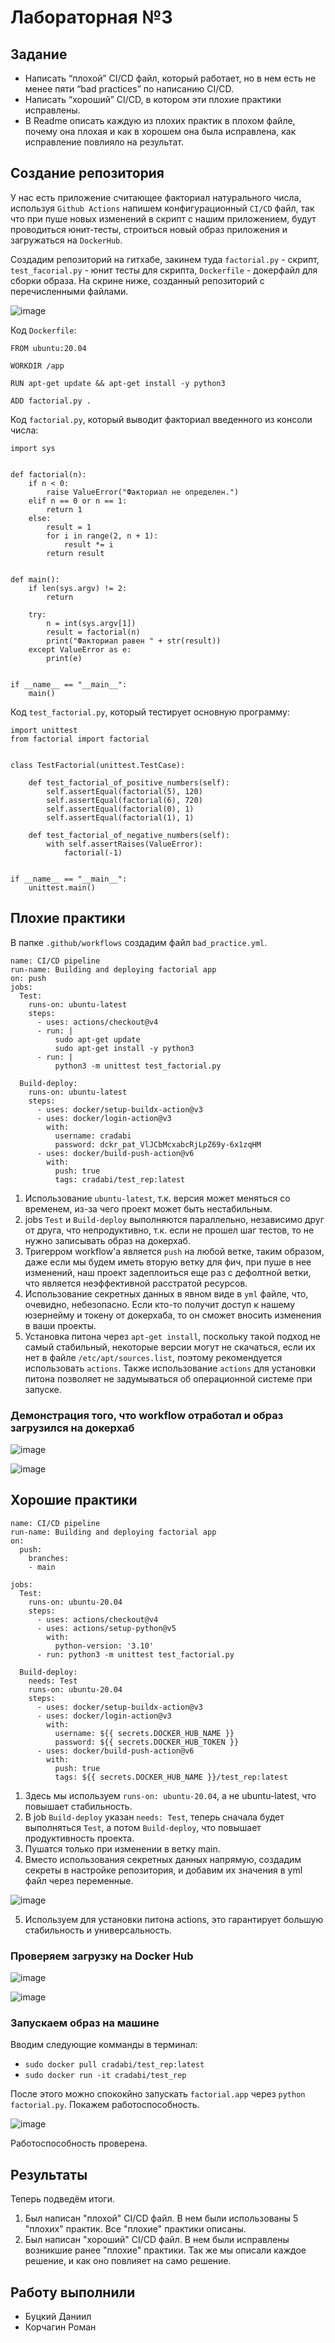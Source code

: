 # Лабораторная №3

## Задание
* Написать “плохой” CI/CD файл, который работает, но в нем есть не менее пяти “bad practices” по написанию CI/CD.
* Написать “хороший” CI/CD, в котором эти плохие практики исправлены.
* В Readme описать каждую из плохих практик в плохом файле, почему она плохая и как в хорошем она была исправлена, как исправление повлияло на результат.

## Создание репозитория

У нас есть приложение считающее факториал натурального числа, используя `Github Actions` напишем конфигурационный `CI/CD` файл, так что при пуше новых изменений в скрипт с нашим приложением, будут проводиться юнит-тесты, строиться новый образ приложения и загружаться на `DockerHub`. 

Создадим репозиторий на гитхабе, закинем туда `factorial.py` - скрипт, `test_facorial.py` - юнит тесты для скрипта, `Dockerfile` - докерфайл для сборки образа. На скрине ниже, созданный репозиторий с перечисленными файлами.

![image](https://github.com/Nyehx/ITMO_cloud_labs/blob/main/DevOps/Lab_3/1.png)

Код `Dockerfile`:
```
FROM ubuntu:20.04

WORKDIR /app

RUN apt-get update && apt-get install -y python3 

ADD factorial.py .
```

Код `factorial.py`, который выводит факториал введенного из консоли числа:
```
import sys


def factorial(n):
    if n < 0:
        raise ValueError("Факториал не определен.")
    elif n == 0 or n == 1:
        return 1
    else:
        result = 1
        for i in range(2, n + 1):
            result *= i
        return result


def main():
    if len(sys.argv) != 2:
        return

    try:
        n = int(sys.argv[1])
        result = factorial(n)
        print("Факториал равен " + str(result))
    except ValueError as e:
        print(e)


if __name__ == "__main__":
    main()
```

Код `test_factorial.py`, который тестирует основную программу:

```
import unittest
from factorial import factorial


class TestFactorial(unittest.TestCase):

    def test_factorial_of_positive_numbers(self):
        self.assertEqual(factorial(5), 120)
        self.assertEqual(factorial(6), 720)
        self.assertEqual(factorial(0), 1)
        self.assertEqual(factorial(1), 1)

    def test_factorial_of_negative_numbers(self):
        with self.assertRaises(ValueError):
            factorial(-1)


if __name__ == "__main__":
    unittest.main()
```


## Плохие практики 

В папке `.github/workflows` создадим файл `bad_practice.yml`.

```
name: CI/CD pipeline
run-name: Building and deploying factorial app
on: push
jobs:
  Test:
    runs-on: ubuntu-latest
    steps:
      - uses: actions/checkout@v4
      - run: |
          sudo apt-get update
          sudo apt-get install -y python3
      - run: |
          python3 -m unittest test_factorial.py
          
  Build-deploy:
    runs-on: ubuntu-latest
    steps:
      - uses: docker/setup-buildx-action@v3
      - uses: docker/login-action@v3
        with:
          username: cradabi
          password: dckr_pat_VlJCbMcxabcRjLpZ69y-6x1zqHM
      - uses: docker/build-push-action@v6
        with:
          push: true
          tags: cradabi/test_rep:latest
```

1. Использование `ubuntu-latest`, т.к. версия может меняться со временем, из-за чего проект может быть нестабильным.
2. jobs `Test` и `Build-deploy` выполняются параллельно, независимо друг от друга, что непродуктивно, т.к. если не прошел шаг тестов, то не нужно записывать образ на докерхаб.
3. Тригерром workflow'а является `push` на любой ветке, таким образом, даже если мы будем иметь вторую ветку для фич, при пуше в нее изменений, наш проект задеплоиться еще раз с дефолтной ветки, что является неэффективной расстратой ресурсов.
4. Использование секретных данных в явном виде в `yml` файле, что, очевидно, небезопасно. Если кто-то получит доступ к нашему юзернейму и токену от докерхаба, то он сможет вносить изменения в ваши проекты.
5. Установка питона через `apt-get install`, поскольку такой подход не самый стабильный, некоторые версии могут не скачаться, если их нет в файле `/etc/apt/sources.list`, поэтому рекомендуется использовать `actions`. Также использование `actions` для установки питона позволяет не задумываться об операционной системе при запуске.

### Демонстрация того, что workflow отработал и образ загрузился на докерхаб

![image](https://github.com/Nyehx/ITMO_cloud_labs/blob/main/DevOps/Lab_3/6.png)

![image](https://github.com/Nyehx/ITMO_cloud_labs/blob/main/DevOps/Lab_3/3.png)

## Хорошие практики

```
name: CI/CD pipeline
run-name: Building and deploying factorial app
on:
  push:
    branches:
    - main

jobs:
  Test:
    runs-on: ubuntu-20.04
    steps:
      - uses: actions/checkout@v4
      - uses: actions/setup-python@v5
        with:
          python-version: '3.10'
      - run: python3 -m unittest test_factorial.py

  Build-deploy:
    needs: Test
    runs-on: ubuntu-20.04
    steps:
      - uses: docker/setup-buildx-action@v3
      - uses: docker/login-action@v3
        with:
          username: ${{ secrets.DOCKER_HUB_NAME }}
          password: ${{ secrets.DOCKER_HUB_TOKEN }}
      - uses: docker/build-push-action@v6
        with:
          push: true
          tags: ${{ secrets.DOCKER_HUB_NAME }}/test_rep:latest
```

1. Здесь мы используем `runs-on: ubuntu-20.04`, а не ubuntu-latest, что повышает стабильность.
2. В job `Build-deploy` указан `needs: Test`, теперь сначала будет выполняться `Test`, а потом `Build-deploy`, что повышает продуктивность проекта.
3. Пушатся только при изменении в ветку main.
4. Вместо использования секретных данных напрямую, создадим секреты в настройке репозитория, и добавим их значения в yml файл через переменные.

![image](https://github.com/Nyehx/ITMO_cloud_labs/blob/main/DevOps/Lab_3/8.png)

5. Используем для установки питона actions, это гарантирует большую стабильность и универсальность.

### Проверяем загрузку на Docker Hub

![image](https://github.com/Nyehx/ITMO_cloud_labs/blob/main/DevOps/Lab_3/5.png)



![image](https://github.com/Nyehx/ITMO_cloud_labs/blob/main/DevOps/Lab_3/7.png)

### Запускаем образ на машине
Вводим следующие комманды в терминал:
* `sudo docker pull cradabi/test_rep:latest`
* `sudo docker run -it cradabi/test_rep`

После этого можно спококйно запускать `factorial.app` через `python factorial.py`.
Покажем работоспособность.

![image](https://github.com/Nyehx/ITMO_cloud_labs/blob/main/DevOps/Lab_3/4.png)

Работоспособность проверена.

## Результаты

Теперь подведём итоги. 

1. Был написан "плохой" CI/CD файл. В нем были использованы 5 "плохих" практик. Все "плохие" практики описаны.
2. Был написан "хороший" CI/CD файл. В нем были исправлены возникшие ранее "плохие" практики. Так же мы описали каждое решение, и как оно повлияет на само решение.

## Работу выполнили
* Буцкий Даниил
* Корчагин Роман
